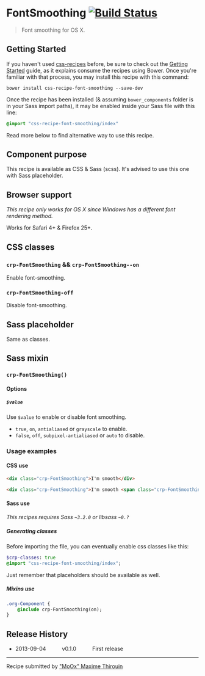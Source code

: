 # FontSmoothing [![Build Status](https://secure.travis-ci.org/css-recipes/font-smoothing.png?branch=master)](http://travis-ci.org/css-recipes/font-smoothing)

> Font smoothing for OS X.

## Getting Started

If you haven't used [css-recipes](http://css-recipes.putaindecode.io/) before, be sure to check out the [Getting Started](http://css-recipes.putaindecode.io/getting-started) guide, as it explains consume the recipes using Bower. Once you're familiar with that process, you may install this recipe with this command:

```shell
bower install css-recipe-font-smoothing --save-dev
```

Once the recipe has been installed (& assuming `bower_components` folder is in your Sass import paths), it may be enabled inside your Sass file with this line:

```scss
@import "css-recipe-font-smoothing/index"
```

Read more below to find alternative way to use this recipe.


## Component purpose

This recipe is available as CSS & Sass (scss).
It's advised to use this one with Sass placeholder.

## Browser support

_This recipe only works for OS X since Windows has a different font rendering method._

Works for Safari 4+ & Firefox 25+.

## CSS classes

### `crp-FontSmoothing` && `crp-FontSmoothing--on`

Enable font-smoothing.

### `crp-FontSmoothing-off`

Disable font-smoothing.

## Sass placeholder

Same as classes.

## Sass mixin

### `crp-FontSmoothing()`

#### Options

##### `$value`

Use `$value` to enable or disable font smoothing.

- `true`, `on`, `antialiased` or `grayscale` to enable.
- `false`, `off`, `subpixel-antialiased` or `auto` to disable.

### Usage examples

#### CSS use

```html
<div class="crp-FontSmoothing">I'm smooth</div>

<div class="crp-FontSmoothing">I'm smooth <span class="crp-FontSmoothing--off">but not me</span></div>
```

#### Sass use

_This recipes requires Sass `~3.2.0` or libsass `~0.?`_

##### Generating classes

Before importing the file, you can eventually enable css classes like this:

```sass
$crp-classes: true
@import "css-recipe-font-smoothing/index";
```

Just remember that placeholders should be available as well.

##### Mixins use

```sass
.org-Component {
    @include crp-FontSmoothing(on);
}
```

## Release History

 * 2013-09-04   v0.1.0   First release

---

Recipe submitted by ["MoOx" Maxime Thirouin](http://moox.io)